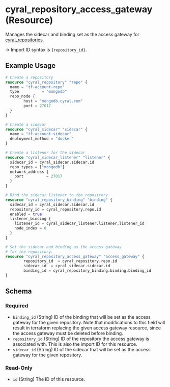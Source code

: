 # cyral_repository_access_gateway (Resource)

Manages the sidecar and binding set as the access gateway for [cyral_repositories](./repositories.md).

-> Import ID syntax is `{repository_id}`.

## Example Usage

```terraform
# Create a repository
resource "cyral_repository" "repo" {
  name = "tf-account-repo"
  type          = "mongodb"
  repo_node {
        host = "mongodb.cyral.com"
        port = 27017
  }
}

# Create a sidecar
resource "cyral_sidecar" "sidecar" {
  name = "tf-account-sidecar"
  deployment_method = "docker"
}

# Create a listener for the sidecar
resource "cyral_sidecar_listener" "listener" {
  sidecar_id = cyral_sidecar.sidecar.id
  repo_types = ["mongodb"]
  network_address {
    port          = 27017
  }
}

# Bind the sidecar listener to the repository
resource "cyral_repository_binding" "binding" {
  sidecar_id = cyral_sidecar.sidecar.id
  repository_id = cyral_repository.repo.id
  enabled = true
  listener_binding {
    listener_id = cyral_sidecar_listener.listener.listener_id
    node_index = 0
  }
}

# Set the sidecar and binding as the access gateway
# for the repository.
resource "cyral_repository_access_gateway" "access_gateway" {
		repository_id  = cyral_repository.repo.id
		sidecar_id  = cyral_sidecar.sidecar.id
		binding_id = cyral_repository_binding.binding.binding_id
}
```

<!-- schema generated by tfplugindocs -->

## Schema

### Required

- `binding_id` (String) ID of the binding that will be set as the access gateway for the given repository. Note that modifications to this field will result in terraform replacing the given access gateway resource, since the access gateway must be deleted before binding.
- `repository_id` (String) ID of the repository the access gateway is associated with. This is also the import ID for this resource.
- `sidecar_id` (String) ID of the sidecar that will be set as the access gateway for the given repository.

### Read-Only

- `id` (String) The ID of this resource.
